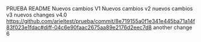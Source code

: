 PRUEBA README
Nuevos cambios V1
Nuevos cambios v2
nuevos cambios v3
nuevos changes v4.0
https://github.com/arieltest/prueba/commit/8e719155a0f1e341e445ba71a14f83f023e1fdac#diff-04c6e90faac2675aa89e2176d2eec7d8
another change 6
